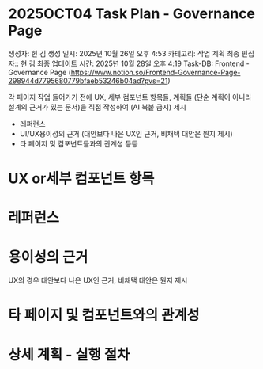 # 2025OCT04 Task Plan - Governance Page

생성자: 현 김
생성 일시: 2025년 10월 26일 오후 4:53
카테고리: 작업 계획
최종 편집자:: 현 김
최종 업데이트 시간: 2025년 10월 28일 오후 4:19
Task-DB: Frontend - Governance Page (https://www.notion.so/Frontend-Governance-Page-298944d7795680779bfaeb53246b04ad?pvs=21)

각 페이지 작업 들어가기 전에 UX, 세부 컴포넌트 항목들, 계획들 (단순 계획이 아니라  설계의 근거가 있는 문서)을 직접 작성하여 (AI 복붙 금지) 제시
- 레퍼런스
- UI/UX용이성의 근거 (대안보다 나은 UX인 근거, 비채택 대안은 뭔지 제시)
- 타 페이지 및 컴포넌트들과의 관계성
등등

# UX or세부 컴포넌트 항목

# 레퍼런스

# 용이성의 근거

UX의 경우 대안보다 나은 UX인 근거, 비채택 대안은 뭔지 제시

# 타 페이지 및 컴포넌트와의 관계성

# 상세 계획 - 실행 절차